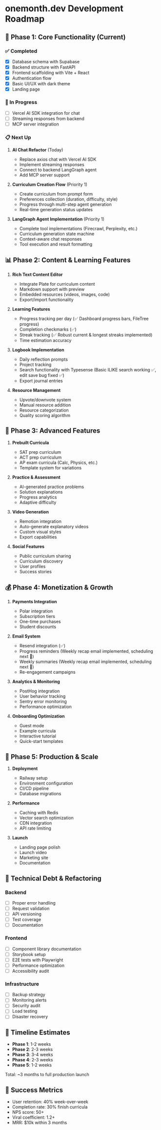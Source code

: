 # onemonth.dev Development Roadmap

## 🚀 Phase 1: Core Functionality (Current)

### ✅ Completed
- [x] Database schema with Supabase
- [x] Backend structure with FastAPI
- [x] Frontend scaffolding with Vite + React
- [x] Authentication flow
- [x] Basic UI/UX with dark theme
- [x] Landing page

### 🔄 In Progress
- [ ] Vercel AI SDK integration for chat
- [ ] Streaming responses from backend
- [ ] MCP server integration

### 📋 Next Up
1. **AI Chat Refactor** (Today)
   - Replace axios chat with Vercel AI SDK
   - Implement streaming responses
   - Connect to backend LangGraph agent
   - Add MCP server support

2. **Curriculum Creation Flow** (Priority 1)
   - Create curriculum from prompt form
   - Preferences collection (duration, difficulty, style)
   - Progress through multi-step agent generation
   - Real-time generation status updates

3. **LangGraph Agent Implementation** (Priority 1)
   - Complete tool implementations (Firecrawl, Perplexity, etc.)
   - Curriculum generation state machine
   - Context-aware chat responses
   - Tool execution and result formatting

## 📊 Phase 2: Content & Learning Features

1. **Rich Text Content Editor**
   - Integrate Plate for curriculum content
   - Markdown support with preview
   - Embedded resources (videos, images, code)
   - Export/import functionality

2. **Learning Features**
   - Progress tracking per day (✅ Dashboard progress bars, FileTree progress)
   - Completion checkmarks (✅)
   - Streak tracking (✅ Robust current & longest streaks implemented)
   - Time estimation accuracy

3. **Logbook Implementation**
   - Daily reflection prompts
   - Project tracking
   - Search functionality with Typesense (Basic ILIKE search working ✅, edit save bug fixed ✅)
   - Export journal entries

4. **Resource Management**
   - Upvote/downvote system
   - Manual resource addition
   - Resource categorization
   - Quality scoring algorithm

## 🎯 Phase 3: Advanced Features

1. **Prebuilt Curricula**
   - SAT prep curriculum
   - ACT prep curriculum
   - AP exam curricula (Calc, Physics, etc.)
   - Template system for variations

2. **Practice & Assessment**
   - AI-generated practice problems
   - Solution explanations
   - Progress analytics
   - Adaptive difficulty

3. **Video Generation**
   - Remotion integration
   - Auto-generate explanatory videos
   - Custom visual styles
   - Export capabilities

4. **Social Features**
   - Public curriculum sharing
   - Curriculum discovery
   - User profiles
   - Success stories

## 💰 Phase 4: Monetization & Growth

1. **Payments Integration**
   - Polar integration
   - Subscription tiers
   - One-time purchases
   - Student discounts

2. **Email System**
   - Resend integration (✅)
   - Progress reminders (Weekly recap email implemented, scheduling next 🔄)
   - Weekly summaries (Weekly recap email implemented, scheduling next 🔄)
   - Re-engagement campaigns

3. **Analytics & Monitoring**
   - PostHog integration
   - User behavior tracking
   - Sentry error monitoring
   - Performance optimization

4. **Onboarding Optimization**
   - Guest mode
   - Example curricula
   - Interactive tutorial
   - Quick-start templates

## 🚢 Phase 5: Production & Scale

1. **Deployment**
   - Railway setup
   - Environment configuration
   - CI/CD pipeline
   - Database migrations

2. **Performance**
   - Caching with Redis
   - Vector search optimization
   - CDN integration
   - API rate limiting

3. **Launch**
   - Landing page polish
   - Launch video
   - Marketing site
   - Documentation

## 🔧 Technical Debt & Refactoring

### Backend
- [ ] Proper error handling
- [ ] Request validation
- [ ] API versioning
- [ ] Test coverage
- [ ] Documentation

### Frontend
- [ ] Component library documentation
- [ ] Storybook setup
- [ ] E2E tests with Playwright
- [ ] Performance optimization
- [ ] Accessibility audit

### Infrastructure
- [ ] Backup strategy
- [ ] Monitoring alerts
- [ ] Security audit
- [ ] Load testing
- [ ] Disaster recovery

## 📅 Timeline Estimates

- **Phase 1**: 1-2 weeks
- **Phase 2**: 2-3 weeks
- **Phase 3**: 3-4 weeks
- **Phase 4**: 2-3 weeks
- **Phase 5**: 1-2 weeks

Total: ~3 months to full production launch

## 🎯 Success Metrics

- User retention: 40% week-over-week
- Completion rate: 30% finish curricula
- NPS score: 50+
- Viral coefficient: 1.2+
- MRR: $10k within 3 months 